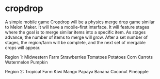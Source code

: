 # cropdrop
A simple mobile game
Cropdrop will be a physics merge drop game similar to Melon Maker.
It will have a mobile-first interface.
It will feature stages where the goal is to merge similar items into a specific item.
As stages advance, the number of items to merge will grow.
After a set number of stages, the region/farm will be complete, and the next set of mergable crops will appear.

Region 1: Midwestern Farm
Strawberries
Tomatoes
Potatoes
Corn
Carrots
Watermelon
Pumpkin

Region 2: Tropical Farm
Kiwi
Mango
Papaya
Banana
Coconut
Pineapple
